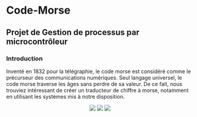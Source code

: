 # Code-Morse
## Projet de Gestion de processus par microcontrôleur
### Introduction
Inventé en 1832 pour la télégraphie, le code morse est considéré comme le précurseur des communications numériques.
Seul langage universel, le code morse traverse les âges sans perdre de sa valeur. 
De ce fait, nous trouviez intéressant de créer un traducteur de chiffre à morse, notamment en utilisant les systèmes mis à notre disposition.
<p align="center">
<img src="https://github.com/TolsyLaurenceESIEA/Code-Morse/blob/master/incr%C3%A9.gif">
<img src="https://github.com/TolsyLaurenceESIEA/Code-Morse/blob/master/d%C3%A9cr%C3%A9.gif">
<img src="https://github.com/TolsyLaurenceESIEA/Code-Morse/blob/master/s%C3%A9cu.gif">
  </p>
